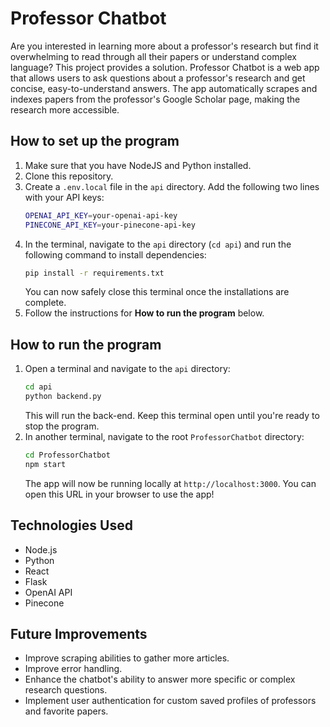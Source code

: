 # Professor Chatbot

Are you interested in learning more about a professor's research but find it overwhelming to read through all their papers or understand complex language? This project provides a solution. Professor Chatbot is a web app that allows users to ask questions about a professor's research and get concise, easy-to-understand answers. The app automatically scrapes and indexes papers from the professor's Google Scholar page, making the research more accessible.

## How to set up the program
1. Make sure that you have NodeJS and Python installed.
2. Clone this repository.
3. Create a `.env.local` file in the `api` directory. Add the following two lines with your API keys:
   ```bash
   OPENAI_API_KEY=your-openai-api-key
   PINECONE_API_KEY=your-pinecone-api-key
   ```
4. In the terminal, navigate to the `api` directory (`cd api`) and run the following command to install dependencies:
   ```bash
   pip install -r requirements.txt
   ```
   You can now safely close this terminal once the installations are complete.
5. Follow the instructions for **How to run the program** below.

## How to run the program
1. Open a terminal and navigate to the `api` directory:
   ```bash
   cd api
   python backend.py
   ```
   This will run the back-end. Keep this terminal open until you're ready to stop the program.
2. In another terminal, navigate to the root `ProfessorChatbot` directory:
   ```bash
   cd ProfessorChatbot
   npm start
   ```
   The app will now be running locally at `http://localhost:3000`. You can open this URL in your browser to use the app!

## Technologies Used
- Node.js
- Python
- React
- Flask
- OpenAI API
- Pinecone

## Future Improvements
- Improve scraping abilities to gather more articles.
- Improve error handling.
- Enhance the chatbot's ability to answer more specific or complex research questions.
- Implement user authentication for custom saved profiles of professors and favorite papers.
